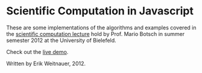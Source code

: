 Scientific Computation in Javascript
====================================

These are some implementations of the algorithms and examples covered in the [scientific computation
lecture](http://graphics.uni-bielefeld.de/teaching/ss12/computing/) hold by Prof. Mario Botsch in
summer semester 2012 at the University of Bielefeld.

Check out the [live demo](http://graspingmath.com/projects/sci-comp/).

Written by Erik Weitnauer, 2012.
